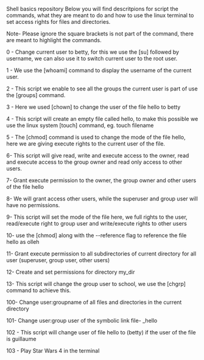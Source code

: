 Shell basics repository
Below you will find descritpions  for script the commands, what they are meant to do and how to use the linux terminal to set access rights for files and directories.

Note- Please ignore the square brackets is not part of the command, there are meant to highlight the commands.

0 - Change current user to betty, for this we use the [su] followed by username, we can also use it to switch current user to the root user.

1 - We use the [whoami] command to display the username of the current user.

2 - This script we enable to see all the groups the current user is part of use the [groups] command.

3 - Here we used [chown] to change the user of the file hello to betty

4 - This script will create an empty file  called hello, to make this possible we use the linux system [touch] command, eg. touch filename

5 - The [chmod] command is used to change the mode of the file hello, here we are giving execute rights to the current user of the file.

6- This script will give read, write and execute access to the owner, read and execute access to the group owner and read only access to other users.

7- Grant execute permission to the owner, the group owner and other users of the file hello

8- We will grant access other users, while the superuser and group user will have no permissions.

9- This script will set the mode of the file here, we full rights to the user, read/execute right to group user and write/execute rights to other users 

10- use the [chmod] along with the --reference flag to reference the file hello as olleh

11- Grant execute permission to all subdirectories of current directory for all user (superuser, group user, other users)

12- Create and set permissions for  directory my_dir 

13- This script will change the group user to school, we use the [chgrp] command to achieve this.

100- Change user:groupname of all files and directories in the current directory

101- Change user:group user of the symbolic link file- _hello

102 - This script will change user of file hello to (betty) if the user of the file is  guillaume

103 - Play Star Wars 4 in the terminal

  
